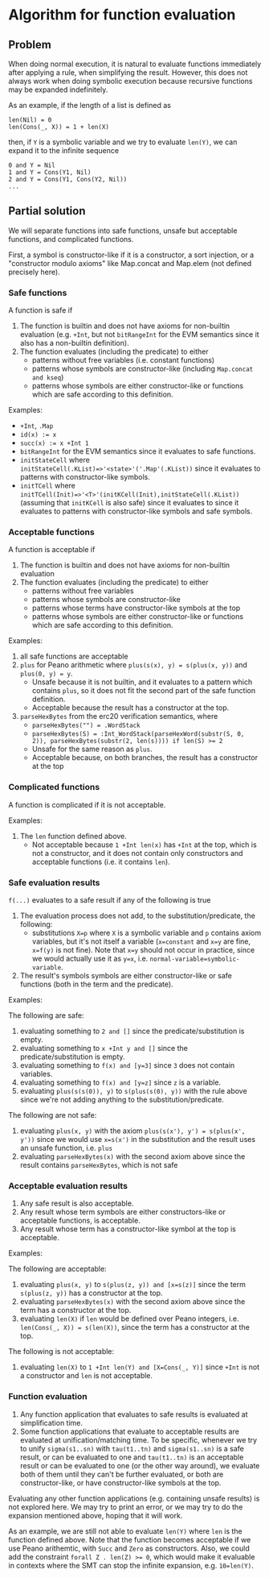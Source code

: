Algorithm for function evaluation
=================================

Problem
-------

When doing normal execution, it is natural to evaluate functions immediately
after applying a rule, when simplifying the result. However, this does not
always work when doing symbolic execution because recursive functions may
be expanded indefinitely.

As an example, if the length of a list is defined as

```
len(Nil) = 0
len(Cons(_, X)) = 1 + len(X)
```

then, if `Y` is a symbolic variable and we try to evaluate `len(Y)`, we can
expand it to the infinite sequence

```
0 and Y = Nil
1 and Y = Cons(Y1, Nil)
2 and Y = Cons(Y1, Cons(Y2, Nil))
...
```

Partial solution
----------------

We will separate functions into safe functions, unsafe but acceptable functions,
and complicated functions.

First, a symbol is constructor-like if it is a constructor, a sort injection,
or a "constructor modulo axioms" like Map.concat and Map.elem
(not defined precisely here).

### Safe functions

A function is safe if

1. The function is builtin and does not have axioms for non-builtin evaluation
   (e.g. `+Int`, but not `bitRangeInt` for the EVM semantics since it also has a
   non-builtin definition).
1. The function evaluates (including the predicate) to either
    * patterns without free variables (i.e. constant functions)
    * patterns whose symbols are constructor-like
      (including `Map.concat and kseq`)
    * patterns whose symbols are either constructor-like or functions which
      are safe according to this definition.

Examples:
* `+Int`, `.Map`
* `id(x) := x`
* `succ(x) := x +Int 1`
* `bitRangeInt` for the EVM semantics since it evaluates to safe functions.
* `initStateCell` where `initStateCell(.KList)=>'<state>'('.Map'(.KList))`
  since it evaluates to patterns with constructor-like symbols.
* `initTCell` where
  `initTCell(Init)=>'<T>'(initKCell(Init),initStateCell(.KList))`
  (assuming that `initKCell` is also safe) since it evaluates to
  since it evaluates to patterns with constructor-like symbols and safe
  symbols.

### Acceptable functions

A function is acceptable if
1. The function is builtin and does not have axioms for non-builtin evaluation
1. The function evaluates (including the predicate) to either
    * patterns without free variables
    * patterns whose symbols are constructor-like
    * patterns whose terms have constructor-like symbols at the top
    * patterns whose symbols are either constructor-like or functions which
      are safe according to this definition.

Examples:
1. all safe functions are acceptable
1. `plus` for Peano arithmetic where `plus(s(x), y) = s(plus(x, y))` and
  `plus(0, y) = y`.
    * Unsafe because it is not builtin, and it evaluates to a pattern
      which contains `plus`, so it does not fit the second part of the
      safe function definition.
    * Acceptable because the result has a constructor at the top.
1. `parseHexBytes` from the erc20 verification semantics, where
    * `parseHexBytes("") = .WordStack`
    * `parseHexBytes(S) = :Int_WordStack(parseHexWord(substr(S, 0, 2)), parseHexBytes(substr(2, len(s)))) if len(S) >= 2`
    * Unsafe for the same reason as `plus`.
    * Acceptable because, on both branches, the result has a constructor at the
      top

### Complicated functions

A function is complicated if it is not acceptable.

Examples:
1. The `len` function defined above.
    * Not acceptable because `1 +Int len(x)` has `+Int` at the top, which
      is not a constructor, and it does not contain only
      constructors and acceptable functions (i.e. it contains `len`).


### Safe evaluation results

`f(...)` evaluates to a safe result if any of the following is true
1. The evaluation process does not add, to the
   substitution/predicate, the following:
    * substitutions `X=p` where `X` is a symbolic variable
      and `p` contains axiom variables, but it's
      not itself a variable
      (`x=constant` and `x=y` are fine, `x=f(y)` is not fine). Note that
      `x=y` should not occur in practice, since we would actually use it as
      `y=x`, i.e. `normal-variable=symbolic-variable`.
1. The result's symbols symbols are either constructor-like or safe functions
   (both in the term and the predicate).

Examples:

The following are safe:
1. evaluating something to `2 and []`
   since the predicate/substitution is empty.
1. evaluating something to `x +Int y and []`
   since the predicate/substitution is empty.
1. evaluating something to `f(x) and [y=3]`
   since `3` does not contain variables.
1. evaluating something to `f(x) and [y=z]`
   since `z` is a variable.
1. evaluating `plus(s(s(0)), y)` to `s(plus(s(0), y))` with the rule above
   since we're not adding anything to the substitution/predicate.

The following are not safe:
1. evaluating `plus(x, y)` with the axiom
   `plus(s(x'), y') = s(plus(x', y'))`
   since we would use `x=s(x')` in the substitution and the result uses
   an unsafe function, i.e. `plus`
1. evaluating `parseHexBytes(x)` with the second axiom above since
   the result contains `parseHexBytes`, which is not safe

### Acceptable evaluation results

1. Any safe result is also acceptable.
1. Any result whose term symbols are either constructors-like or
   acceptable functions, is acceptable.
1. Any result whose term has a constructor-like symbol at the top is acceptable.

Examples:

The following are acceptable:
1. evaluating `plus(x, y)` to `s(plus(z, y)) and [x=s(z)]`
   since the term `s(plus(z, y))` has a constructor at the top.
1. evaluating `parseHexBytes(x)` with the second axiom above
   since the term has a constructor at the top.
1. evaluating `len(X)` if `len` would be defined over Peano integers,
   i.e. `len(Cons(_, X)) = s(len(X))`,
   since the term has a constructor at the top.

The following is not acceptable:
1. evaluating `len(X)` to `1 +Int len(Y) and [X=Cons(_, Y)]` since `+Int`
   is not a constructor and `len` is not acceptable.

### Function evaluation

1. Any function application that evaluates to safe results is evaluated at
   simplification time.
1. Some function applications that evaluate to acceptable results are
   evaluated at unification/matching time.
   To be specific, whenever we try to unify `sigma(s1..sn)` with `tau(t1..tn)`
   and `sigma(s1..sn)` is a safe result, or can be evaluated to one
   and `tau(t1..tn)` is an acceptable result or can be evaluated to one
   (or the other way around), we evaluate both of them until they
   can't be further evaluated, or both are constructor-like, or have
   constructor-like symbols at the top.

Evaluating any other function applications (e.g. containing unsafe results)
is not explored here. We may try to print an error, or we may try to do the
expansion mentioned above, hoping that it will work.

As an example, we are still not able to evaluate `len(Y)` where `len`
is the function defined above. Note that the function becomes acceptable
if we use Peano arithemtic, with `Succ` and `Zero` as constructors. Also,
we could add the constraint `forall Z . len(Z) >= 0`, which would make it
evaluable in contexts where the SMT can stop the infinite expansion,
e.g. `10=len(Y)`.
